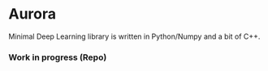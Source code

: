 # Aurora
Minimal Deep Learning library is written in Python/Numpy and a bit of C++.

### Work in progress (Repo)
